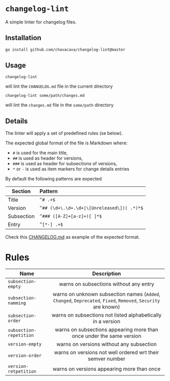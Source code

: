 # `changelog-lint`

A simple linter for changelog files.

## Installation

```bash
go install github.com/chavacava/changelog-lint@master
```

## Usage

```
changelog-lint
```
will lint the `CHANGELOG.md` file in the current directory

```
changelog-lint some/path/changes.md
```
will lint the `changes.md` file in the `some/path` directory

## Details

The linter will apply a set of predefined rules (se below).

The expected global format of the file is Markdown where:
* `#` is used for the main title,
* `##` is used as header for versions, 
* `###` is used as header for subsections of versions,
* `*` or `-` is used as item markers for change details entries

By default the following patterns are expected

| Section | Pattern | 
| -----| :---- |
| Title | `^# .+$` |
| Version | `^## (\d+\.\d+.\d+\|\[Unreleased\])( .*)*$` |
| Subsection | `^### ([A-Z]+[a-z]+)[ ]*$` |
| Entry | `^[*-] .+$` |


Check this [CHANGELOG.md](CHANGELOG.md) as example of the expected format.

# Rules

| Name | Description | 
| -----| :----: |
| `subsection-empty`| warns on subsections without any entry |
| `subsection-namming`| warns on unknown subsection names (`Added`, `Changed`, `Deprecated`, `Fixed`, `Removed`, `Security` are known) |
| `subsection-order`| warns on subsections not listed alphabetically in a version |
| `subsection-repetition`| warns on subsections appearing more than once under the same version |
| `version-empty`| warns on versions without any subsection |
| `version-order`| warns on versions not well ordered wrt their semver number |
| `version-retpetition`| warns on versions appearing more than once |